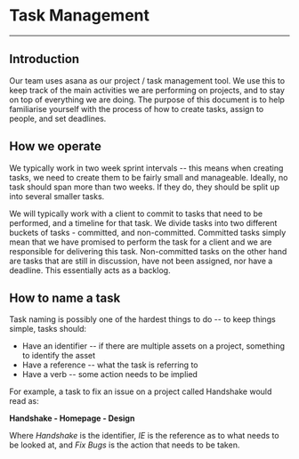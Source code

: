 # Task Management
---
## Introduction
Our team uses asana as our project / task management tool. We use this to keep track of the main activities we are performing on projects, and to stay on top of everything we are doing. The purpose of this document is to help familiarise yourself with the process of how to create tasks, assign to people, and set deadlines.

## How we operate
We typically work in two week sprint intervals -- this means when creating tasks, we need to create them to be fairly small and manageable. Ideally, no task should span more than two weeks. If they do, they should be split up into several smaller tasks.

We will typically work with a client to commit to tasks that need to be performed, and a timeline for that task. We divide tasks into two different buckets of tasks - committed, and non-committed. Committed tasks simply mean that we have promised to perform the task for a client and we are responsible for delivering this task. Non-committed tasks on the other hand are tasks that are still in discussion, have not been assigned, nor have a deadline. This essentially acts as a backlog.

## How to name a task
Task naming is possibly one of the hardest things to do -- to keep things simple, tasks should:

+ Have an identifier -- if there are multiple assets on a project, something to identify the asset
+ Have a reference -- what the task is referring to
+ Have a verb -- some action needs to be implied


For example, a task to fix an issue on a project called Handshake would read as:

**Handshake - Homepage - Design** 

Where *Handshake* is the identifier, *IE* is the reference as to what needs to be looked at, and *Fix Bugs* is the action that needs to be taken.
